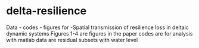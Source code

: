 # delta-resilience
Data - codes - figures  for -Spatial transmission of resilience loss in deltaic dynamic systems
Figures 1-4 are figures in the paper
codes are for analysis with matlab
data are residual subsets with water level
